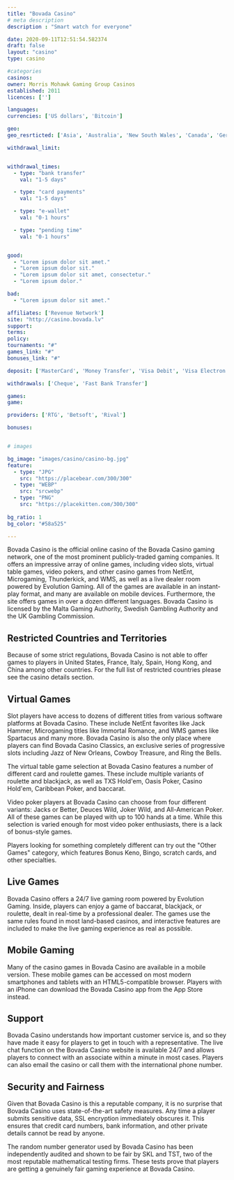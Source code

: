 ```yaml
---
title: "Bovada Casino"
# meta description
description : "Smart watch for everyone"

date: 2020-09-11T12:51:54.582374
draft: false
layout: "casino" 
type: casino

#categories
casinos: 
owner: Morris Mohawk Gaming Group Casinos
established: 2011
licences: ['']

languages: 
currencies: ['US dollars', 'Bitcoin']

geo: 
geo_resrticted: ['Asia', 'Australia', 'New South Wales', 'Canada', 'Germany', 'Schleswig-Holstein', 'Italy', 'Puerto Rico', 'Spain', 'Sweden', 'Switzerland', 'United Kingdom', 'United States', 'Alabama', 'Alaska', 'American Samoa', 'Arizona', 'Arkansas', 'California', 'Colorado', 'Connecticut', 'Delaware', 'District of Columbia', 'Florida', 'Georgia(US)', 'Guam', 'Hawaii', 'Idaho', 'Illinois', 'Indiana', 'Iowa', 'Kansas', 'Kentucky', 'Louisiana', 'Maine', 'Maryland', 'Massachusetts', 'Michigan', 'Minnesota', 'Mississippi', 'Missouri', 'Montana', 'Nebraska', 'Nevada', 'New Hampshire', 'New Jersey', 'New Mexico', 'New York', 'North Carolina', 'North Dakota', 'Northern Mariana Islands', 'Ohio', 'Oklahoma', 'Oregon', 'Pennsylvania', 'Rhode Island', 'South Carolina', 'South Dakota', 'Tennessee', 'Texas', 'U.S. Virgin Islands', 'Utah', 'Vermont', 'Virginia', 'Washington', 'West Virginia', 'Wisconsin', 'Wyoming']

withdrawal_limit:


withdrawal_times:
  - type: "bank transfer"
    val: "1-5 days"

  - type: "card payments"
    val: "1-5 days"

  - type: "e-wallet"
    val: "0-1 hours"

  - type: "pending time"
    val: "0-1 hours"


good:
  - "Lorem ipsum dolor sit amet."
  - "Lorem ipsum dolor sit."
  - "Lorem ipsum dolor sit amet, consectetur."
  - "Lorem ipsum dolor."

bad:
  - "Lorem ipsum dolor sit amet."

affiliates: ['Revenue Network']
site: "http://casino.bovada.lv"
support: 
terms:
policy:
tournaments: "#"
games_link: "#"
bonuses_link: "#"

deposit: ['MasterCard', 'Money Transfer', 'Visa Debit', 'Visa Electron', 'Visa']

withdrawals: ['Cheque', 'Fast Bank Transfer']

games: 
game:

providers: ['RTG', 'Betsoft', 'Rival']

bonuses:


# images

bg_image: "images/casino/casino-bg.jpg"  
feature:
  - type: "JPG" 
    src: "https://placebear.com/300/300"
  - type: "WEBP"
    src: "srcwebp"
  - type: "PNG"
    src: "https://placekitten.com/300/300"  
 
bg_ratio: 1 
bg_color: "#58a525"  

---
```


Bovada Casino is the official online casino of the Bovada Casino gaming network, one of the most prominent publicly-traded gaming companies. It offers an impressive array of online games, including video slots, virtual table games, video pokers, and other casino games from NetEnt, Microgaming, Thunderkick, and WMS, as well as a live dealer room powered by Evolution Gaming. All of the games are available in an instant-play format, and many are available on mobile devices. Furthermore, the site offers games in over a dozen different languages. Bovada Casino is licensed by the Malta Gaming Authority, Swedish Gambling Authority and the UK Gambling Commission.

## Restricted Countries and Territories
Because of some strict regulations, Bovada Casino is not able to offer games to players in United States, France, Italy, Spain, Hong Kong, and China among other countries. For the full list of restricted countries please see the casino details section.

## Virtual Games
Slot players have access to dozens of different titles from various software platforms at Bovada Casino. These include NetEnt favorites like Jack Hammer, Microgaming titles like Immortal Romance, and WMS games like Spartacus and many more. Bovada Casino is also the only place where players can find Bovada Casino Classics, an exclusive series of progressive slots including Jazz of New Orleans, Cowboy Treasure, and Ring the Bells.

The virtual table game selection at Bovada Casino features a number of different card and roulette games. These include multiple variants of roulette and blackjack, as well as TXS Hold'em, Oasis Poker, Casino Hold'em, Caribbean Poker, and baccarat.

Video poker players at Bovada Casino can choose from four different variants: Jacks or Better, Deuces Wild, Joker Wild, and All-American Poker. All of these games can be played with up to 100 hands at a time. While this selection is varied enough for most video poker enthusiasts, there is a lack of bonus-style games.

Players looking for something completely different can try out the "Other Games" category, which features Bonus Keno, Bingo, scratch cards, and other specialties.

## Live Games
Bovada Casino offers a 24/7 live gaming room powered by Evolution Gaming. Inside, players can enjoy a game of baccarat, blackjack, or roulette, dealt in real-time by a professional dealer. The games use the same rules found in most land-based casinos, and interactive features are included to make the live gaming experience as real as possible.

## Mobile Gaming
Many of the casino games in Bovada Casino are available in a mobile version. These mobile games can be accessed on most modern smartphones and tablets with an HTML5-compatible browser. Players with an iPhone can download the Bovada Casino app from the App Store instead.

## Support
Bovada Casino understands how important customer service is, and so they have made it easy for players to get in touch with a representative. The live chat function on the Bovada Casino website is available 24/7 and allows players to connect with an associate within a minute in most cases. Players can also email the casino or call them with the international phone number.

## Security and Fairness
Given that Bovada Casino is this a reputable company, it is no surprise that Bovada Casino uses state-of-the-art safety measures. Any time a player submits sensitive data, SSL encryption immediately obscures it. This ensures that credit card numbers, bank information, and other private details cannot be read by anyone.

The random number generator used by Bovada Casino has been independently audited and shown to be fair by SKL and TST, two of the most reputable mathematical testing firms. These tests prove that players are getting a genuinely fair gaming experience at Bovada Casino.